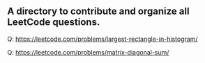 ## A directory to contribute and organize all LeetCode questions.

Q: https://leetcode.com/problems/largest-rectangle-in-histogram/

Q: https://leetcode.com/problems/matrix-diagonal-sum/
